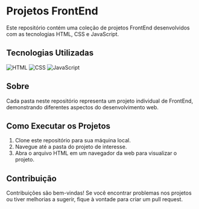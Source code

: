 # Projetos FrontEnd

Este repositório contém uma coleção de projetos FrontEnd desenvolvidos com as tecnologias HTML, CSS e JavaScript.

## Tecnologias Utilizadas

![HTML](https://img.shields.io/badge/HTML-5-orange)
![CSS](https://img.shields.io/badge/CSS-3-blue)
![JavaScript](https://img.shields.io/badge/JavaScript-ES6-yellow)

## Sobre

Cada pasta neste repositório representa um projeto individual de FrontEnd, demonstrando diferentes aspectos do desenvolvimento web.

## Como Executar os Projetos

1. Clone este repositório para sua máquina local.
2. Navegue até a pasta do projeto de interesse.
3. Abra o arquivo HTML em um navegador da web para visualizar o projeto.

## Contribuição

Contribuições são bem-vindas! Se você encontrar problemas nos projetos ou tiver melhorias a sugerir, fique à vontade para criar um pull request.


